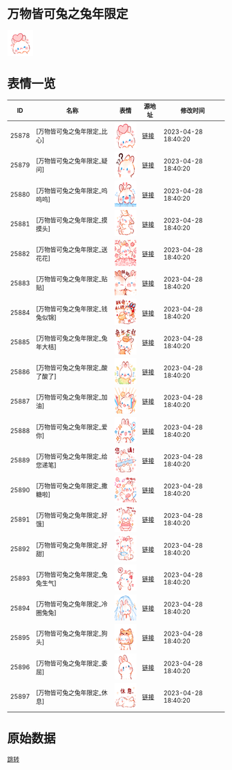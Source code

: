 # 万物皆可兔之兔年限定

<img src="./cover.png" height="60" alt="cover" />

# 表情一览

|ID|名称|表情|源地址|修改时间|
|----|----|----|----|----|
|25878|[万物皆可兔之兔年限定_比心]|<img src="./pic/025878_%5B万物皆可兔之兔年限定_比心%5D.png" height="60" alt="比心"/>|[链接](https://i0.hdslb.com/bfs/garb/bf2934efddc506e87f80d149af63e36eb81a6bf8.png)|2023-04-28 18:40:20|
|25879|[万物皆可兔之兔年限定_疑问]|<img src="./pic/025879_%5B万物皆可兔之兔年限定_疑问%5D.png" height="60" alt="疑问"/>|[链接](https://i0.hdslb.com/bfs/garb/f038dba42424093ef2d34b9c8bf8c4664541f4bb.png)|2023-04-28 18:40:20|
|25880|[万物皆可兔之兔年限定_呜呜呜]|<img src="./pic/025880_%5B万物皆可兔之兔年限定_呜呜呜%5D.png" height="60" alt="呜呜呜"/>|[链接](https://i0.hdslb.com/bfs/garb/cdb0f5da912c33b3e601b3906d8d7e6b87d4a39c.png)|2023-04-28 18:40:20|
|25881|[万物皆可兔之兔年限定_摸摸头]|<img src="./pic/025881_%5B万物皆可兔之兔年限定_摸摸头%5D.png" height="60" alt="摸摸头"/>|[链接](https://i0.hdslb.com/bfs/garb/f576a9b238b42282724b3efdcddbf8abe9a30d2c.png)|2023-04-28 18:40:20|
|25882|[万物皆可兔之兔年限定_送花花]|<img src="./pic/025882_%5B万物皆可兔之兔年限定_送花花%5D.png" height="60" alt="送花花"/>|[链接](https://i0.hdslb.com/bfs/garb/ba7967ba23cc35d50a00945bd06aaae2c54f1710.png)|2023-04-28 18:40:20|
|25883|[万物皆可兔之兔年限定_贴贴]|<img src="./pic/025883_%5B万物皆可兔之兔年限定_贴贴%5D.png" height="60" alt="贴贴"/>|[链接](https://i0.hdslb.com/bfs/garb/be86d5fe5c184e620d6195fe8f07472e6263b14d.png)|2023-04-28 18:40:20|
|25884|[万物皆可兔之兔年限定_钱兔似锦]|<img src="./pic/025884_%5B万物皆可兔之兔年限定_钱兔似锦%5D.png" height="60" alt="钱兔似锦"/>|[链接](https://i0.hdslb.com/bfs/garb/cfcc9a0567efcfe1c1e2e0d787a99c3bb38e6b3e.png)|2023-04-28 18:40:20|
|25885|[万物皆可兔之兔年限定_兔年大桔]|<img src="./pic/025885_%5B万物皆可兔之兔年限定_兔年大桔%5D.png" height="60" alt="兔年大桔"/>|[链接](https://i0.hdslb.com/bfs/garb/09c9fe54c92b31866fdce630c362734b8bda6d92.png)|2023-04-28 18:40:20|
|25886|[万物皆可兔之兔年限定_酸了酸了]|<img src="./pic/025886_%5B万物皆可兔之兔年限定_酸了酸了%5D.png" height="60" alt="酸了酸了"/>|[链接](https://i0.hdslb.com/bfs/garb/3c19f466da8e776e59618bd2b6ded83b21249f50.png)|2023-04-28 18:40:20|
|25887|[万物皆可兔之兔年限定_加油]|<img src="./pic/025887_%5B万物皆可兔之兔年限定_加油%5D.png" height="60" alt="加油"/>|[链接](https://i0.hdslb.com/bfs/garb/448ae2bf1d5d16e863f4e7c13df6cb9189d1f2f7.png)|2023-04-28 18:40:20|
|25888|[万物皆可兔之兔年限定_爱你]|<img src="./pic/025888_%5B万物皆可兔之兔年限定_爱你%5D.png" height="60" alt="爱你"/>|[链接](https://i0.hdslb.com/bfs/garb/4c70cfde560c903d854ff148dba6d32b4d63aa31.png)|2023-04-28 18:40:20|
|25889|[万物皆可兔之兔年限定_给您递笔]|<img src="./pic/025889_%5B万物皆可兔之兔年限定_给您递笔%5D.png" height="60" alt="给您递笔"/>|[链接](https://i0.hdslb.com/bfs/garb/f258136b6672412304f3349a8fc35d5d92a258c2.png)|2023-04-28 18:40:20|
|25890|[万物皆可兔之兔年限定_撒糖啦]|<img src="./pic/025890_%5B万物皆可兔之兔年限定_撒糖啦%5D.png" height="60" alt="撒糖啦"/>|[链接](https://i0.hdslb.com/bfs/garb/1ddff517492319a5b8501bd200acbe05e1fca2a8.png)|2023-04-28 18:40:20|
|25891|[万物皆可兔之兔年限定_好饿]|<img src="./pic/025891_%5B万物皆可兔之兔年限定_好饿%5D.png" height="60" alt="好饿"/>|[链接](https://i0.hdslb.com/bfs/garb/d5ea065bb7387aaab31d97d8b79c8a09e1b849b0.png)|2023-04-28 18:40:20|
|25892|[万物皆可兔之兔年限定_好甜]|<img src="./pic/025892_%5B万物皆可兔之兔年限定_好甜%5D.png" height="60" alt="好甜"/>|[链接](https://i0.hdslb.com/bfs/garb/720934fbf1637362b5e80323d0749fd742e3d7e0.png)|2023-04-28 18:40:20|
|25893|[万物皆可兔之兔年限定_兔兔生气]|<img src="./pic/025893_%5B万物皆可兔之兔年限定_兔兔生气%5D.png" height="60" alt="兔兔生气"/>|[链接](https://i0.hdslb.com/bfs/garb/bccb4e95bbe17be19ca6f394ce71cd398dbd8fc2.png)|2023-04-28 18:40:20|
|25894|[万物皆可兔之兔年限定_冷圈兔兔]|<img src="./pic/025894_%5B万物皆可兔之兔年限定_冷圈兔兔%5D.png" height="60" alt="冷圈兔兔"/>|[链接](https://i0.hdslb.com/bfs/garb/1c31c7717a504fb2e595128a2b701a1af5424b6a.png)|2023-04-28 18:40:20|
|25895|[万物皆可兔之兔年限定_狗头]|<img src="./pic/025895_%5B万物皆可兔之兔年限定_狗头%5D.png" height="60" alt="狗头"/>|[链接](https://i0.hdslb.com/bfs/garb/820579a1c689ad29eac09d23878363ec8bb70aee.png)|2023-04-28 18:40:20|
|25896|[万物皆可兔之兔年限定_委屈]|<img src="./pic/025896_%5B万物皆可兔之兔年限定_委屈%5D.png" height="60" alt="委屈"/>|[链接](https://i0.hdslb.com/bfs/garb/fbc171e7cfed35d96e96e817a96552b85500fd98.png)|2023-04-28 18:40:20|
|25897|[万物皆可兔之兔年限定_休息]|<img src="./pic/025897_%5B万物皆可兔之兔年限定_休息%5D.png" height="60" alt="休息"/>|[链接](https://i0.hdslb.com/bfs/garb/4e5132e2fa6ed010fb74f99b5492712042afd0ba.png)|2023-04-28 18:40:20|

# 原始数据

[跳转](./raw.json)

